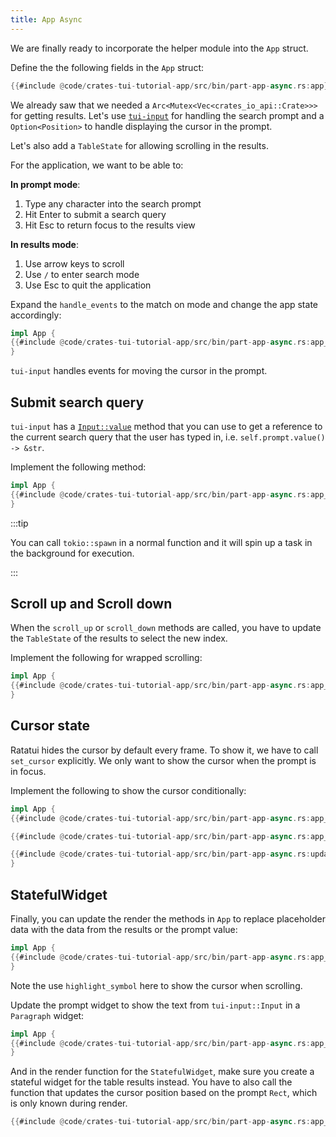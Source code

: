 ```yaml
---
title: App Async
---
```


We are finally ready to incorporate the helper module into the `App` struct.

Define the the following fields in the `App` struct:

```rust
{{#include @code/crates-tui-tutorial-app/src/bin/part-app-async.rs:app}}
```

We already saw that we needed a `Arc<Mutex<Vec<crates_io_api::Crate>>>` for getting results. Let's
use [`tui-input`] for handling the search prompt and a `Option<Position>` to handle displaying the
cursor in the prompt.

[`tui-input`]: https://github.com/sayanarijit/tui-input

Let's also add a `TableState` for allowing scrolling in the results.

For the application, we want to be able to:

**In prompt mode**:

1. Type any character into the search prompt
2. Hit Enter to submit a search query
3. Hit Esc to return focus to the results view

**In results mode**:

1. Use arrow keys to scroll
2. Use `/` to enter search mode
3. Use Esc to quit the application

Expand the `handle_events` to the match on mode and change the app state accordingly:

```rust
impl App {
{{#include @code/crates-tui-tutorial-app/src/bin/part-app-async.rs:app_handle_event}}
}
```

`tui-input` handles events for moving the cursor in the prompt.

## Submit search query

`tui-input` has a [`Input::value`] method that you can use to get a reference to the current search
query that the user has typed in, i.e. `self.prompt.value() -> &str`.

[`Input::value`]: https://docs.rs/tui-input/latest/tui_input/struct.Input.html#method.value

Implement the following method:

```rust
impl App {
{{#include @code/crates-tui-tutorial-app/src/bin/part-app-async.rs:app_submit_search_query}}
}
```

:::tip

You can call `tokio::spawn` in a normal function and it will spin up a task in the background for
execution.

:::

## Scroll up and Scroll down

When the `scroll_up` or `scroll_down` methods are called, you have to update the `TableState` of the
results to select the new index.

Implement the following for wrapped scrolling:

```rust
impl App {
{{#include @code/crates-tui-tutorial-app/src/bin/part-app-async.rs:app_scroll}}
}
```

## Cursor state

Ratatui hides the cursor by default every frame. To show it, we have to call `set_cursor`
explicitly. We only want to show the cursor when the prompt is in focus.

Implement the following to show the cursor conditionally:

```rust
impl App {
{{#include @code/crates-tui-tutorial-app/src/bin/part-app-async.rs:app_draw}}

{{#include @code/crates-tui-tutorial-app/src/bin/part-app-async.rs:app_update_cursor}}

{{#include @code/crates-tui-tutorial-app/src/bin/part-app-async.rs:update_prompt_cursor_state}}
}
```

## StatefulWidget

Finally, you can update the render the methods in `App` to replace placeholder data with the data
from the results or the prompt value:

```rust
impl App {
{{#include @code/crates-tui-tutorial-app/src/bin/part-app-async.rs:app_results_table_widget}}
}
```

Note the use `highlight_symbol` here to show the cursor when scrolling.

Update the prompt widget to show the text from `tui-input::Input` in a `Paragraph` widget:

```rust
impl App {
{{#include @code/crates-tui-tutorial-app/src/bin/part-app-async.rs:app_prompt_widget}}
}
```

And in the render function for the `StatefulWidget`, make sure you create a stateful widget for the
table results instead. You have to also call the function that updates the cursor position based on
the prompt `Rect`, which is only known during render.

```rust
{{#include @code/crates-tui-tutorial-app/src/bin/part-app-async.rs:app_statefulwidget}}
```
